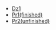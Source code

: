 - [Dz1](https://github.com/Gwynbleidd0241/--Konf./tree/main/Dz1)
- [Pr1(finished)](https://github.com/Gwynbleidd0241/--Konf./blob/main/Pr1.md)
- [Pr2(unfinished)](https://github.com/Gwynbleidd0241/--Konf./blob/main/Pr2.md)

